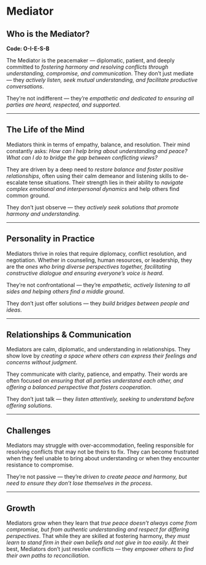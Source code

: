 # Mediator
## Who is the Mediator?
**Code: O-I-E-S-B**

The Mediator is the peacemaker — diplomatic, patient, and deeply committed to *fostering harmony and resolving conflicts through understanding, compromise, and communication*. They don’t just mediate — they *actively listen, seek mutual understanding, and facilitate productive conversations*.

They’re not indifferent — they’re *empathetic and dedicated to ensuring all parties are heard, respected, and supported*.

---

## The Life of the Mind

Mediators think in terms of empathy, balance, and resolution. Their mind constantly asks: *How can I help bring about understanding and peace? What can I do to bridge the gap between conflicting views?*

They are driven by a deep need to *restore balance and foster positive relationships*, often using their calm demeanor and listening skills to de-escalate tense situations. Their strength lies in their ability to *navigate complex emotional and interpersonal dynamics* and help others find common ground.

They don’t just observe — they *actively seek solutions that promote harmony and understanding*.

---

## Personality in Practice

Mediators thrive in roles that require diplomacy, conflict resolution, and negotiation. Whether in counseling, human resources, or leadership, they are the *ones who bring diverse perspectives together, facilitating constructive dialogue and ensuring everyone’s voice is heard*.

They’re not confrontational — they’re *empathetic, actively listening to all sides and helping others find a middle ground*.

They don’t just offer solutions — they *build bridges between people and ideas*.

---

## Relationships & Communication

Mediators are calm, diplomatic, and understanding in relationships. They show love by *creating a space where others can express their feelings and concerns without judgment*.

They communicate with clarity, patience, and empathy. Their words are often focused on *ensuring that all parties understand each other, and offering a balanced perspective that fosters cooperation*.

They don’t just talk — they *listen attentively, seeking to understand before offering solutions*.

---

## Challenges

Mediators may struggle with over-accommodation, feeling responsible for resolving conflicts that may not be theirs to fix. They can become frustrated when they feel unable to bring about understanding or when they encounter resistance to compromise.

They’re not passive — they’re *driven to create peace and harmony, but need to ensure they don’t lose themselves in the process*.

---

## Growth

Mediators grow when they learn that *true peace doesn’t always come from compromise, but from authentic understanding and respect for differing perspectives*. That while they are skilled at fostering harmony, *they must learn to stand firm in their own beliefs and not give in too easily*. At their best, Mediators don’t just resolve conflicts — they *empower others to find their own paths to reconciliation*.
